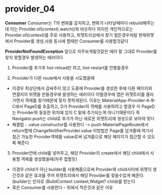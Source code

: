 # provider_04

**Consumer**
Consumer<T>는 T의 변화를 감지하고, 변화가 나타날때마다 rebuild해주는데
이는 Provider.of(context)<T>.watch()와 비슷하다
하지만 개인적으로는 Provider.of(context)<T>를 주로 사용하고,
위젯트리상에서 찾기 힘든경우처럼 현재위젯에서 Provider를 생성,사용 동시에 할때만 Consumer를 사용할것같다

**ProviderNotFoundException**
앞으로 자주보게될것같은 에러
말 그대로 Provider를 찾지 못할경우 발생하는 에러이다
1. Provider를 추가후 hot-reload만 하고, hot-restart를 안했을경우

2. Provider가 다른 route에서 사용을 시도했을때
 - 이경우 최상단에서 감싸주지 않고 도중에 Provider를 생성한 후에 다른 페이지와 연결지어 위젯을 만들경우에 발생하는 에러이다
   이럴경우에 앱은 위젯트리를 올라가면서 객체를 찾기때문에 찾지 못하게된다.
   이유는 MaterialApp-Provider-A-B-C에서 PageD를 호출하고, D가 Provider의 객체를 사용하려고 할경우
   이 PageD는 Provider와 동등한 위치에 있지 C 밑에 추가되는게 아니기때문이다
   즉 Navigator.push는 child로 추가가 아닌 새로운 위젯트리에 생성으로 보아야 맞다
 - 해결법 : .value constructor를 사용한다 -> push-MaterialPageRoute에서 return할때 ChangeNotifierProvider.value
          이방법은 Page를 넘겨줄때 여기서 접근 가능한 Provider객체를 value로써 넘겨줌으로 해당 페이지가 접근할 수 있도록 해준다

3. Provider안에 child를 넣어주고, 해당 Provider의 create에서 해당 child에서 사용할 객체를 생성했을때(자주 접할듯)
 - 이경우 child가 아닌 builder를 사용해줌으로써 Provider와 child사이에 위젯이 생긴것과 같은 효과를 주어
   위젯트리에서 해당 Provider를 찾을수있게 해준다.(builder는 인자로 (BuildContext context,Widget? child)를 받는다
 - 혹은 Consumer를 사용한다 - 위에서 적은것과 같은 이유